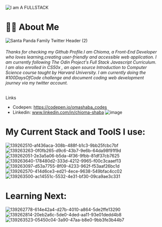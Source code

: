 
![I am  A FULLSTACK](https://user-images.githubusercontent.com/92826985/178810986-435cdb8a-1033-4ae3-91fd-a25261795984.svg)


            
       


# 👩🏽 About Me

![Santa Panda Family Twitter Header (2)](https://user-images.githubusercontent.com/92826985/139597298-bcaa0d99-8b0b-49e1-a802-d5fd7a118c5b.png)






###### Thanks for checking my Github Profile.I am Chioma, a Front-End Developer who loves learning,creating user-friendly and accessible web application. I am currently following The Odin Project's Full Stack Javascript Curriculum. I am also enrolled in CS50x , an open source Introduction to Computer Science course taught by Harvard University. I am currently doing the #100DaysOfCode challenge and document coding web development journey via  my twitter account.






Links

- Codepen:  https://codepen.io/omashaba_codes
- Linkedin: www.linkedin.com/in/chioma-shaba ![image](https://user-images.githubusercontent.com/92826985/178811309-ddd65750-cfa6-4d99-b971-5f6e3a64cf13.png)

 

# My Current Stack  and ToolS I use:
![139262510-af436aca-308b-488f-b1c3-9bb25fcbc7bf](https://user-images.githubusercontent.com/92826985/139596930-fd0ffe53-28b0-45aa-9988-6632d5b8bbea.png)
![139263263-0f0fb265-d9c6-43b7-9e6b-64da98f91f9d](https://user-images.githubusercontent.com/92826985/139596936-983bcb22-3053-45a4-b419-66990681210f.png)
![139262051-2e3a5a06-b5da-4f36-9fbb-81df37cb7625](https://user-images.githubusercontent.com/92826985/139596939-122d79e0-b9e3-4d37-ac42-076c384cbf14.png)
![139263640-178480d2-333d-4212-9965-f00c3caaef13](https://user-images.githubusercontent.com/92826985/139596940-b7c336c8-5d6d-4d67-a4a2-6df340be02ee.png)
![139263097-d53a7755-8f09-4233-962f-f53aaf26bc1d](https://user-images.githubusercontent.com/92826985/139596945-0cf0a4d2-eb4d-41d6-9bb3-115433d26e9d.png)
![139262570-414d6ce3-ed21-4ece-9638-549bfac4cc02](https://user-images.githubusercontent.com/92826985/139596952-2c8b5a29-f01a-4409-88e5-edce97b978e5.png)
![139263500-ac14551c-5532-4e31-bf30-09ca9ae3c331](https://user-images.githubusercontent.com/92826985/139596956-d57e105d-62e2-4555-a5d8-952878467b87.png)

# Learning Next:
![139262778-614e42a4-d27b-4010-a864-5de2ffe13290](https://user-images.githubusercontent.com/92826985/139596987-69416d7e-a7c9-49e6-9f73-9c3f221b3a69.png)
![139262814-20eb2a6c-5de0-4ded-aa11-93e01dedd4b8](https://user-images.githubusercontent.com/92826985/139596989-7dc67610-a7f2-4805-876c-670dc7267fa5.png)
![139263523-05450c04-3a90-47aa-b8e0-9bb3fe3b44b7](https://user-images.githubusercontent.com/92826985/139596993-1c5406fc-37dd-41cb-9017-60184c9ca64a.png)
